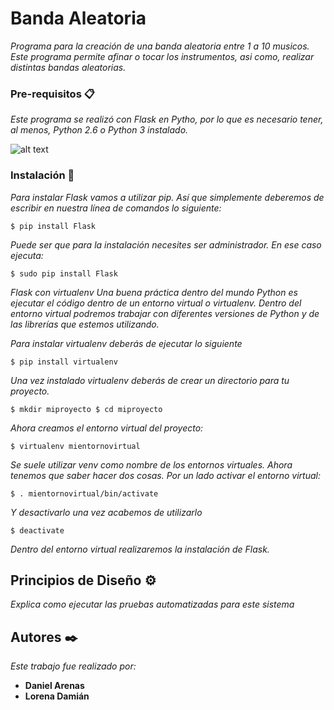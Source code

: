 # Banda Aleatoria

_Programa para la creación de una banda aleatoria entre 1 a 10 musicos. Este programa permite afinar o tocar los instrumentos, asi como, realizar distintas bandas aleatorias._

### Pre-requisitos 📋

_Este programa se realizó con Flask en Pytho, por lo que es necesario tener, al menos, Python 2.6 o Python 3 instalado._

![alt text](https://blogs.masterhacks.net/wp-content/uploads/2020/01/masterhacks_fin_vida_python_2.7.jpeg)

### Instalación 🔧

_Para instalar Flask vamos a utilizar pip. Así que simplemente deberemos de escribir en nuestra línea de comandos lo siguiente:_

```
$ pip install Flask
```
_Puede ser que para la instalación necesites ser administrador. En ese caso ejecuta:_

```
$ sudo pip install Flask
```
_Flask con virtualenv
Una buena práctica dentro del mundo Python es ejecutar el código dentro de un entorno virtual o virtualenv. Dentro del entorno virtual podremos trabajar con diferentes versiones de Python y de las librerías que estemos utilizando._

_Para instalar virtualenv deberás de ejecutar lo siguiente_

```
$ pip install virtualenv
```
_Una vez instalado virtualenv deberás de crear un directorio para tu proyecto._

```
$ mkdir miproyecto $ cd miproyecto
```
_Ahora creamos el entorno virtual del proyecto:_

```
$ virtualenv mientornovirtual
```

_Se suele utilizar venv como nombre de los entornos virtuales. Ahora tenemos que saber hacer dos cosas. Por un lado activar el entorno virtual:_
```
$ . mientornovirtual/bin/activate
```
_Y desactivarlo una vez acabemos de utilizarlo_

```
$ deactivate
```
_Dentro del entorno virtual realizaremos la instalación de Flask._

## Principios de Diseño ⚙️

_Explica como ejecutar las pruebas automatizadas para este sistema_

## Autores ✒️

_Este trabajo fue realizado por:_

* **Daniel Arenas** 
* **Lorena Damián** 
